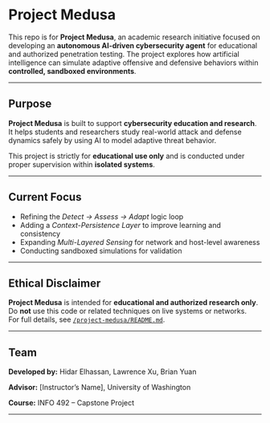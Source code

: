 # Project Medusa

This repo is for **Project Medusa**, an academic research initiative focused on developing an **autonomous AI-driven cybersecurity agent** for educational and authorized penetration testing. The project explores how artificial intelligence can simulate adaptive offensive and defensive behaviors within **controlled, sandboxed environments**.

---

## Purpose

**Project Medusa** is built to support **cybersecurity education and research**. It helps students and researchers study real-world attack and defense dynamics safely by using AI to model adaptive threat behavior.

This project is strictly for **educational use only** and is conducted under proper supervision within **isolated systems**.

---

## Current Focus

- Refining the *Detect → Assess → Adapt* logic loop  
- Adding a *Context-Persistence Layer* to improve learning and consistency  
- Expanding *Multi-Layered Sensing* for network and host-level awareness  
- Conducting sandboxed simulations for validation  

---

## Ethical Disclaimer

**Project Medusa** is intended for **educational and authorized research only**.  
Do **not** use this code or related techniques on live systems or networks.  
For full details, see [`/project-medusa/README.md`](./project-medusa/README.md).

---

## Team

**Developed by:** Hidar Elhassan, Lawrence Xu, Brian Yuan

**Advisor:** [Instructor’s Name], University of Washington 

**Course:** INFO 492 – Capstone Project  

---




